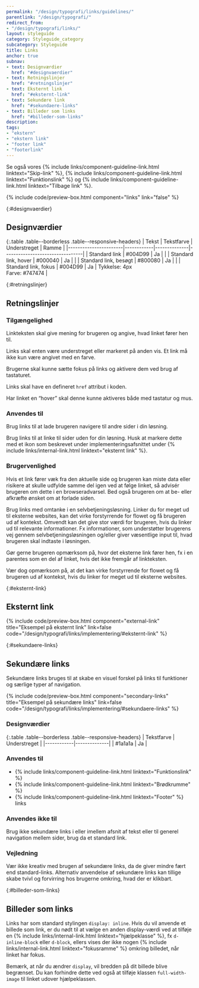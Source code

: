 ```yaml
---
permalink: "/design/typografi/links/guidelines/"
parentlink: "/design/typografi/"
redirect_from:
- "/design/typografi/links/"
layout: styleguide
category: Styleguide_category
subcategory: Styleguide
title: Links
anchor: true
subnav:
- text: Designværdier
  href: "#designvaerdier"
- text: Retningslinjer
  href: "#retningslinjer"
- text: Eksternt link
  href: "#eksternt-link"
- text: Sekundære link
  href: "#sekundaere-links"
- text: Billeder som links
  href: "#billeder-som-links"
description:
tags:
- "ekstern"
- "ekstern link"
- "footer link"
- "footerlink"
---
```


Se også vores {% include links/component-guideline-link.html linktext="Skip-link" %}, {% include links/component-guideline-link.html linktext="Funktionslink" %} og {% include links/component-guideline-link.html linktext="Tilbage link" %}.

{% include code/preview-box.html component="links" link="false" %}

{:#designvaerdier}
## Designværdier

{:.table .table--borderless .table--responsive-headers}
| Tekst                 | Tekstfarve | Understreget | Ramme                           |
|-----------------------|------------|--------------|---------------------------------|
| Standard link         | #004D99    | Ja           |                                 |
| Standard link, hover  | #000040    | Ja           |                                 |
| Standard link, besøgt | #800080    | Ja           |                                 |
| Standard link, fokus  | #004D99    | Ja           | Tykkelse: 4px<br>Farve: #747474 |

{:#retningslinjer}
## Retningslinjer

### Tilgængelighed

Linkteksten skal give mening for brugeren og angive, hvad linket fører hen til.

Links skal enten være understreget eller markeret på anden vis. Et link må ikke kun være angivet med en farve.

Brugerne skal kunne sætte fokus på links og aktivere dem ved brug af tastaturet.

Links skal have en defineret `href` attribut i koden.

Har linket en “hover” skal denne kunne aktiveres både med tastatur og mus.

### Anvendes til

Brug links til at lade brugeren navigere til andre sider i din løsning.

Brug links til at linke til sider uden for din løsning. Husk at markere dette med et ikon som beskrevet under implementeringsafsnittet under {% include links/internal-link.html linktext="eksternt link" %}.

### Brugervenlighed

Hvis et link fører væk fra den aktuelle side og brugeren kan miste data eller risikere at skulle udfylde samme del igen ved at følge linket, så advisér brugeren om dette i en browseradvarsel. Bed også brugeren om at be- eller afkræfte ønsket om at forlade siden.

Brug links med omtanke i en selvbetjeningsløsning. Linker du for meget ud til eksterne websites, kan det virke forstyrrende for flowet og få brugeren ud af kontekst. Omvendt kan det give stor værdi for brugeren, hvis du linker ud til relevante informationer. Fx informationer, som understøtter brugerens vej gennem selvbetjeningsløsningen og/eller giver væsentlige input til, hvad brugeren skal indtaste i løsningen.

Gør gerne brugeren opmærksom på, hvor det eksterne link fører hen, fx i en parentes som en del af linket, hvis det ikke fremgår af linkteksten.

Vær dog opmærksom på, at det kan virke forstyrrende for flowet og få brugeren ud af kontekst, hvis du linker for meget ud til eksterne websites.

{:#eksternt-link}
## Eksternt link

{% include code/preview-box.html component="external-link" title="Eksempel på eksternt link" link=false code="/design/typografi/links/implementering/#eksternt-link" %}

{:#sekundaere-links}
## Sekundære links

<p class="font-lead">Sekundære links bruges til at skabe en visuel forskel på links til funktioner og særlige typer af navigation.</p>

{% include code/preview-box.html component="secondary-links" title="Eksempel på sekundære links" link=false code="/design/typografi/links/implementering/#sekundaere-links" %}

### Designværdier

{:.table .table--borderless .table--responsive-headers}
| Tekstfarve | Understreget |
|------------|--------------|
| #1a1a1a    | Ja           |

### Anvendes til

- {% include links/component-guideline-link.html linktext="Funktionslink" %}
- {% include links/component-guideline-link.html linktext="Brødkrumme" %}
- {% include links/component-guideline-link.html linktext="Footer" %} links

### Anvendes ikke til

Brug ikke sekundære links i eller imellem afsnit af tekst eller til generel navigation mellem sider, brug da et standard link.

### Vejledning

Vær ikke kreativ med brugen af sekundære links, da de giver mindre fært end standard-links. Alternativ anvendelse af sekundære links kan tillige skabe tvivl og forvirring hos brugerne omkring, hvad der er klikbart. 

{:#billeder-som-links}
## Billeder som links

Links har som standard stylingen `display: inline`. Hvis du vil anvende et billede som link, er du nødt til at vælge en anden display-værdi ved at tilføje en {% include links/internal-link.html linktext="hjælpeklasse" %}, fx `d-inline-block` eller `d-block`, ellers vises der ikke nogen {% include links/internal-link.html linktext="fokusramme" %} omkring billedet, når linket har fokus. 

Bemærk, at når du ændrer `display`, vil bredden på dit billede blive begrænset. Du kan forhindre dette ved også at tilføje klassen `full-width-image` til linket udover hjælpeklassen.